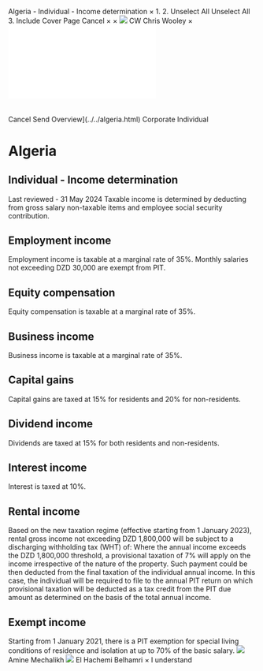 Algeria - Individual - Income determination
×
1.
2.
Unselect All
Unselect All
3.
Include Cover Page
Cancel
×
×
![](../../-/media/world-wide-tax-summaries/attachments/global---chris-wooley.ashx%3Frev=ac5e5f3223b34096b1afc2a6009c7320&revision=ac5e5f32-23b3-4096-b1af-c2a6009c7320&hash=859B7ADC84DC2CBEC9760E9E6EE7DE6D0A8BFCDF)
CW
Chris Wooley
×
![](income-determination.html)
######
Cancel
Send
Overview](../../algeria.html)
Corporate
Individual
# Algeria
## Individual - Income determination
Last reviewed - 31 May 2024
Taxable income is determined by deducting from gross salary non-taxable items and employee social security contribution.
## Employment income
Employment income is taxable at a marginal rate of 35%.
Monthly salaries not exceeding DZD 30,000 are exempt from PIT.
## Equity compensation
Equity compensation is taxable at a marginal rate of 35%.
## Business income
Business income is taxable at a marginal rate of 35%.
## Capital gains
Capital gains are taxed at 15% for residents and 20% for non-residents.
## Dividend income
Dividends are taxed at 15% for both residents and non-residents.
## Interest income
Interest is taxed at 10%.
## Rental income
Based on the new taxation regime (effective starting from 1 January 2023), rental gross income not exceeding DZD 1,800,000 will be subject to a discharging withholding tax (WHT) of:
Where the annual income exceeds the DZD 1,800,000 threshold, a provisional taxation of 7% will apply on the income irrespective of the nature of the property.
Such payment could be then deducted from the final taxation of the individual annual income. In this case, the individual will be required to file to the annual PIT return on which provisional taxation will be deducted as a tax credit from the PIT due amount as determined on the basis of the total annual income.
## Exempt income
Starting from 1 January 2021, there is a PIT exemption for special living conditions of residence and isolation at up to 70% of the basic salary.
![](../../-/media/world-wide-tax-summaries/algeriaamine-mechalikhalgeria--amine-mechalikhjpg20230601100401057.ashx%3Frev=82c253c5d3a440bb90f025d21404b165&revision=82c253c5-d3a4-40bb-90f0-25d21404b165&hash=2B116F473DD01C48CB31AFB95BD5C816F318C61B)
Amine Mechalikh
![](../../-/media/world-wide-tax-summaries/attachments/algeria---el_hachemi_belhamri.ashx%3Frev=fe4e423b19b14c75ac70e78adc131cd0&revision=fe4e423b-19b1-4c75-ac70-e78adc131cd0&hash=D2F42E8B0B42B72DF8CE9CCB04505E546DE71121)
El Hachemi Belhamri
×
I understand